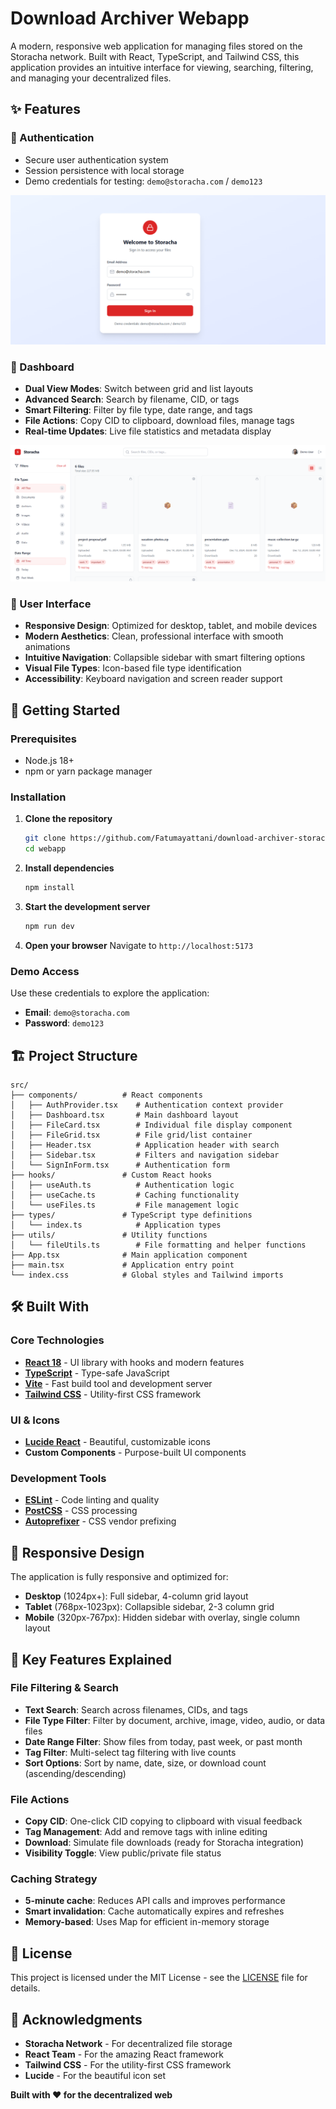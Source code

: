 # Download Archiver Webapp

A modern, responsive web application for managing files stored on the Storacha network. Built with React, TypeScript, and Tailwind CSS, this application provides an intuitive interface for viewing, searching, filtering, and managing your decentralized files.

## ✨ Features

### 🔐 Authentication
- Secure user authentication system
- Session persistence with local storage
- Demo credentials for testing: `demo@storacha.com` / `demo123`

![Webapp screenshot](public/stora1.png)


### 📁 Dashboard
- **Dual View Modes**: Switch between grid and list layouts
- **Advanced Search**: Search by filename, CID, or tags
- **Smart Filtering**: Filter by file type, date range, and tags
- **File Actions**: Copy CID to clipboard, download files, manage tags
- **Real-time Updates**: Live file statistics and metadata display

![Webapp screenshot2](public/stora2.png)


### 🎨 User Interface
- **Responsive Design**: Optimized for desktop, tablet, and mobile devices
- **Modern Aesthetics**: Clean, professional interface with smooth animations
- **Intuitive Navigation**: Collapsible sidebar with smart filtering options
- **Visual File Types**: Icon-based file type identification
- **Accessibility**: Keyboard navigation and screen reader support

## 🚀 Getting Started

### Prerequisites
- Node.js 18+ 
- npm or yarn package manager

### Installation

1. **Clone the repository**
   ```bash
   git clone https://github.com/Fatumayattani/download-archiver-storacha.git
   cd webapp
   ```

2. **Install dependencies**
   ```bash
   npm install
   ```

3. **Start the development server**
   ```bash
   npm run dev
   ```

4. **Open your browser**
   Navigate to `http://localhost:5173`

### Demo Access
Use these credentials to explore the application:
- **Email**: `demo@storacha.com`
- **Password**: `demo123`

## 🏗️ Project Structure

```
src/
├── components/          # React components
│   ├── AuthProvider.tsx    # Authentication context provider
│   ├── Dashboard.tsx       # Main dashboard layout
│   ├── FileCard.tsx        # Individual file display component
│   ├── FileGrid.tsx        # File grid/list container
│   ├── Header.tsx          # Application header with search
│   ├── Sidebar.tsx         # Filters and navigation sidebar
│   └── SignInForm.tsx      # Authentication form
├── hooks/               # Custom React hooks
│   ├── useAuth.ts          # Authentication logic
│   ├── useCache.ts         # Caching functionality
│   └── useFiles.ts         # File management logic
├── types/               # TypeScript type definitions
│   └── index.ts            # Application types
├── utils/               # Utility functions
│   └── fileUtils.ts        # File formatting and helper functions
├── App.tsx              # Main application component
├── main.tsx             # Application entry point
└── index.css            # Global styles and Tailwind imports
```

## 🛠️ Built With

### Core Technologies
- **[React 18](https://reactjs.org/)** - UI library with hooks and modern features
- **[TypeScript](https://www.typescriptlang.org/)** - Type-safe JavaScript
- **[Vite](https://vitejs.dev/)** - Fast build tool and development server
- **[Tailwind CSS](https://tailwindcss.com/)** - Utility-first CSS framework

### UI & Icons
- **[Lucide React](https://lucide.dev/)** - Beautiful, customizable icons
- **Custom Components** - Purpose-built UI components

### Development Tools
- **[ESLint](https://eslint.org/)** - Code linting and quality
- **[PostCSS](https://postcss.org/)** - CSS processing
- **[Autoprefixer](https://autoprefixer.github.io/)** - CSS vendor prefixing

## 📱 Responsive Design

The application is fully responsive and optimized for:

- **Desktop** (1024px+): Full sidebar, 4-column grid layout
- **Tablet** (768px-1023px): Collapsible sidebar, 2-3 column grid
- **Mobile** (320px-767px): Hidden sidebar with overlay, single column layout

## 🎯 Key Features Explained

### File Filtering & Search
- **Text Search**: Search across filenames, CIDs, and tags
- **File Type Filter**: Filter by document, archive, image, video, audio, or data files
- **Date Range Filter**: Show files from today, past week, or past month
- **Tag Filter**: Multi-select tag filtering with live counts
- **Sort Options**: Sort by name, date, size, or download count (ascending/descending)

### File Actions
- **Copy CID**: One-click CID copying to clipboard with visual feedback
- **Tag Management**: Add and remove tags with inline editing
- **Download**: Simulate file downloads (ready for Storacha integration)
- **Visibility Toggle**: View public/private file status

### Caching Strategy
- **5-minute cache**: Reduces API calls and improves performance
- **Smart invalidation**: Cache automatically expires and refreshes
- **Memory-based**: Uses Map for efficient in-memory storage



## 📄 License

This project is licensed under the MIT License - see the [LICENSE](LICENSE) file for details.

## 🙏 Acknowledgments

- **Storacha Network** - For decentralized file storage
- **React Team** - For the amazing React framework
- **Tailwind CSS** - For the utility-first CSS framework
- **Lucide** - For the beautiful icon set



**Built with ❤️ for the decentralized web**